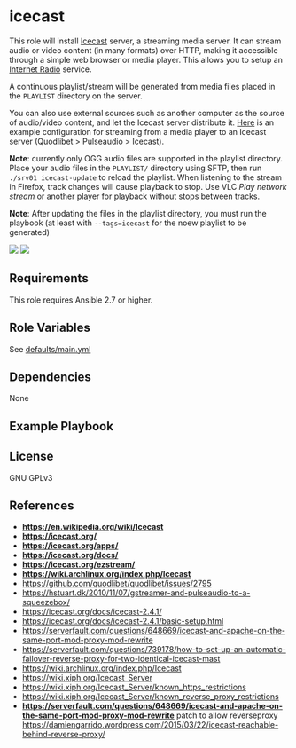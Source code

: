 icecast
============

This role will install [Icecast](https://en.wikipedia.org/wiki/Icecast) server, a streaming media server. It can stream audio or video content (in many formats) over HTTP, making it accessible through a simple web browser or media player. This allows you to setup an [Internet Radio](https://en.wikipedia.org/wiki/Internet_radio) service.

A continuous playlist/stream will be generated from media files placed in the `PLAYLIST` directory on the server.

You can also use external sources such as another computer as the source of audio/video content, and let the Icecast server distribute it. [Here](https://github.com/quodlibet/quodlibet/issues/2795) is an example configuration for streaming from a media player to an Icecast server (Quodlibet > Pulseaudio > Icecast).

**Note**: currently only OGG audio files are supported in the playlist directory. Place your audio files in the `PLAYLIST/`  directory using SFTP, then run `./srv01 icecast-update` to reload the playlist. When listening to the stream in Firefox, track changes will cause playback to stop. Use VLC _Play network stream_ or another player for playback without stops between tracks.

**Note**: After updating the files in the playlist directory, you must run the playbook (at least with `--tags=icecast` for the noew playlist to be generated)

[![](https://i.imgur.com/gFv229u.png)](https://i.imgur.com/c7180pa.png)
[![](https://i.imgur.com/3wqkckz.png)](https://i.imgur.com/6GAjBB4.png)


Requirements
------------

This role requires Ansible 2.7 or higher.


Role Variables
--------------

See [defaults/main.yml](defaults/main.yml)


Dependencies
------------

None

Example Playbook
----------------


License
-------

GNU GPLv3

References
-----------------

- **https://en.wikipedia.org/wiki/Icecast**
- **https://icecast.org/**
- **https://icecast.org/apps/**
- **https://icecast.org/docs/**
- **https://icecast.org/ezstream/**
- **https://wiki.archlinux.org/index.php/Icecast**
- https://github.com/quodlibet/quodlibet/issues/2795
- https://hstuart.dk/2010/11/07/gstreamer-and-pulseaudio-to-a-squeezebox/
- https://icecast.org/docs/icecast-2.4.1/
- https://icecast.org/docs/icecast-2.4.1/basic-setup.html
- https://serverfault.com/questions/648669/icecast-and-apache-on-the-same-port-mod-proxy-mod-rewrite
- https://serverfault.com/questions/739178/how-to-set-up-an-automatic-failover-reverse-proxy-for-two-identical-icecast-mast
- https://wiki.archlinux.org/index.php/Icecast
- https://wiki.xiph.org/Icecast_Server
- https://wiki.xiph.org/Icecast_Server/known_https_restrictions
- https://wiki.xiph.org/Icecast_Server/known_reverse_proxy_restrictions
- **https://serverfault.com/questions/648669/icecast-and-apache-on-the-same-port-mod-proxy-mod-rewrite** patch to allow reverseproxy https://damiengarrido.wordpress.com/2015/03/22/icecast-reachable-behind-reverse-proxy/

